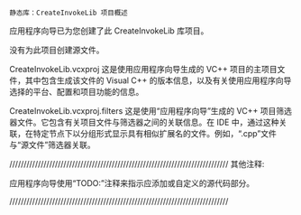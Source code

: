 
    静态库：CreateInvokeLib 项目概述
应用程序向导已为您创建了此 CreateInvokeLib 库项目。

没有为此项目创建源文件。


CreateInvokeLib.vcxproj
    这是使用应用程序向导生成的 VC++ 项目的主项目文件，其中包含生成该文件的 Visual C++ 的版本信息，以及有关使用应用程序向导选择的平台、配置和项目功能的信息。

CreateInvokeLib.vcxproj.filters
    这是使用“应用程序向导”生成的 VC++ 项目筛选器文件。它包含有关项目文件与筛选器之间的关联信息。在 IDE 中，通过这种关联，在特定节点下以分组形式显示具有相似扩展名的文件。例如，“.cpp”文件与“源文件”筛选器关联。

/////////////////////////////////////////////////////////////////////////////
其他注释:

应用程序向导使用“TODO:”注释来指示应添加或自定义的源代码部分。

/////////////////////////////////////////////////////////////////////////////